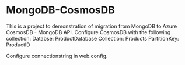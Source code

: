 # MongoDB-CosmosDB
This is a project to demonstration of migration from MongoDB to Azure CosmosDB - MongoDB API.
Configure CosmosDB with the following collection:
Databse: ProductDatabase
Collection: Products
PartitionKey: ProductID

Configure connectionstring in web.config.
